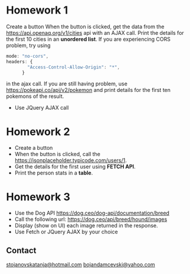 # Homework 1
Create a button
When the button is clicked, get the data from the https://api.openaq.org/v1/cities api with an AJAX call.
Print the details for the first 10 cities in an **unordered list**. If you are experiencing CORS problem, try using
```javascript
mode: "no-cors",
headers: {
        "Access-Control-Allow-Origin": "*",
      }
```
in the ajax call.
If you are still having problem, use https://pokeapi.co/api/v2/pokemon and print details for the first ten pokemons
of the result. 
* Use JQuery AJAX call


# Homework 2
* Create a button
* When the button is clicked, call the https://jsonplaceholder.typicode.com/users/1. 
* Get the details for the first user using **FETCH API**.
* Print the person stats in a **table**.

# Homework 3
* Use the Dog API https://dog.ceo/dog-api/documentation/breed
* Call the following url: https://dog.ceo/api/breed/hound/images
* Display (show on UI) each image returned in the response.
* Use Fetch or JQuery AJAX by your choice


## Contact
stojanovskatanja@hotmail.com
bojandamcevski@yahoo.com

